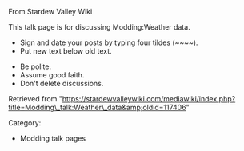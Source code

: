 From Stardew Valley Wiki

This talk page is for discussing Modding:Weather data.

- Sign and date your posts by typing four tildes (~~~~).
- Put new text below old text.

<!--THE END-->

- Be polite.
- Assume good faith.
- Don't delete discussions.

Retrieved from "https://stardewvalleywiki.com/mediawiki/index.php?title=Modding\_talk:Weather\_data&amp;oldid=117406"

Category:

- Modding talk pages